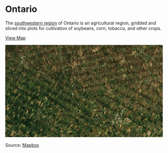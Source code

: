 # Ontario

The [southwestern region](http://en.wikipedia.org/wiki/Southwestern_Ontario) of Ontario is an agricultural region, gridded and sliced into plots for cultivation of soybeans, corn, tobacco, and other crops.

[View Map](http://a.tiles.mapbox.com/v3/colemanm.map-h3n78ecg.html#10.00/43.7734/279.1480)

![Ontario](screenshot.jpg)

Source: [Mapbox](http://mapbox.com)
